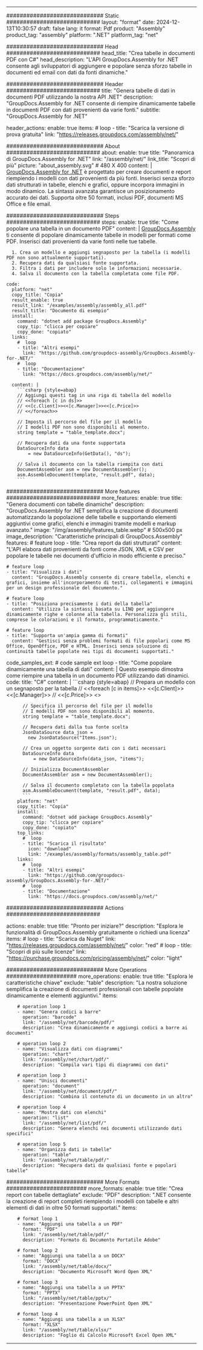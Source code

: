 



---
############################# Static ############################
layout: "format"
date:  2024-12-13T10:30:57
draft: false
lang: it
format: Pdf
product: "Assembly"
product_tag: "assembly"
platform: ".NET"
platform_tag: "net"

############################# Head ############################
head_title: "Crea tabelle in documenti PDF con C#"
head_description: "L'API GroupDocs.Assembly for .NET consente agli sviluppatori di aggiungere e popolare senza sforzo tabelle in documenti ed email con dati da fonti dinamiche."

############################# Header ############################
title: "Genera tabelle di dati in documenti PDF utilizzando la nostra API .NET" 
description: "GroupDocs.Assembly for .NET consente di riempire dinamicamente tabelle in documenti PDF con dati provenienti da varie fonti."
subtitle: "GroupDocs.Assembly for .NET" 

header_actions:
  enable: true
  items:
    #  loop
    - title: "Scarica la versione di prova gratuita"
      link: "https://releases.groupdocs.com/assembly/net/"
      
############################# About ############################
about:
    enable: true
    title: "Panoramica di GroupDocs.Assembly for .NET"
    link: "/assembly/net/"
    link_title: "Scopri di più"
    picture: "about_assembly.svg" # 480 X 400
    content: |
       [GroupDocs.Assembly for .NET](/assembly/net/) è progettato per creare documenti e report riempiendo i modelli con dati provenienti da più fonti. Inserisci senza sforzo dati strutturati in tabelle, elenchi e grafici, oppure incorpora immagini in modo dinamico. La sintassi avanzata garantisce un posizionamento accurato dei dati. Supporta oltre 50 formati, inclusi PDF, documenti MS Office e file email.

############################# Steps ############################
steps:
    enable: true
    title: "Come popolare una tabella in un documento PDF"
    content: |
      [GroupDocs.Assembly](/assembly/net/) ti consente di popolare dinamicamente tabelle in modelli per formati come PDF. Inserisci dati provenienti da varie fonti nelle tue tabelle.
      
      1. Crea un modello e aggiungi segnaposto per la tabella (i modelli PDF non sono attualmente supportati).
      2. Recupera dati da qualsiasi fonte supportata.
      3. Filtra i dati per includere solo le informazioni necessarie.
      4. Salva il documento con la tabella completata come file PDF.
   
    code:
      platform: "net"
      copy_title: "Copia"
      result_enable: true
      result_link: "/examples/assembly/assembly_all.pdf"
      result_title: "Documento di esempio"
      install:
        command: "dotnet add package GroupDocs.Assembly"
        copy_tip: "clicca per copiare"
        copy_done: "copiato"
      links:
        #  loop
        - title: "Altri esempi"
          link: "https://github.com/groupdocs-assembly/GroupDocs.Assembly-for-.NET/"
        #  loop
        - title: "Documentazione"
          link: "https://docs.groupdocs.com/assembly/net/"
          
      content: |
        ```csharp {style=abap}
        // Aggiungi questi tag in una riga di tabella del modello
        // <<foreach [c in ds]>>
        // <<[c.Client]>><<[c.Manager]>><<[c.Price]>>
        // <</foreach>>

        // Imposta il percorso del file per il modello
        // I modelli PDF non sono disponibili al momento.
        string template = "table_template.docx";

        // Recupera dati da una fonte supportata
        DataSourceInfo data 
            = new DataSourceInfo(GetData(), "ds");

        // Salva il documento con la tabella riempita con dati
        DocumentAssembler asm = new DocumentAssembler();
        asm.AssembleDocument(template, "result.pdf", data);
        ```            

############################# More features ############################
more_features:
  enable: true
  title: "Genera documenti con tabelle dinamiche"
  description: "GroupDocs.Assembly for .NET semplifica la creazione di documenti automatizzando la popolazione delle tabelle e supportando elementi aggiuntivi come grafici, elenchi e immagini tramite modelli e markup avanzato."
  image: "/img/assembly/features_table.webp" # 500x500 px
  image_description: "Caratteristiche principali di GroupDocs.Assembly"
  features:
    # feature loop
    - title: "Crea report da dati strutturati"
      content: "L'API elabora dati provenienti da fonti come JSON, XML e CSV per popolare le tabelle nei documenti d'ufficio in modo efficiente e preciso."

    # feature loop
    - title: "Visualizza i dati"
      content: "GroupDocs.Assembly consente di creare tabelle, elenchi e grafici, insieme all'incorporamento di testi, collegamenti e immagini per un design professionale del documento."

    # feature loop
    - title: "Posiziona precisamente i dati della tabella"
      content: "Utilizza la sintassi basata su LINQ per aggiungere dinamicamente righe e colonne alla tabella. Personalizza gli stili, comprese le colorazioni e il formato, programmaticamente."

    # feature loop
    - title: "Supporta un'ampia gamma di formati"
      content: "Gestisci senza problemi formati di file popolari come MS Office, OpenOffice, PDF e HTML. Inserisci senza soluzione di continuità tabelle popolate nei tipi di documenti supportati."
      
  code_samples_ext:
    # code sample ext loop
    - title: "Come popolare dinamicamente una tabella di dati"
      content: |
        Questo esempio dimostra come riempire una tabella in un documento PDF utilizzando dati dinamici.
      code:
        title: "C#"
        content: |
          ```csharp {style=abap}
          // Prepara un modello con un segnaposto per la tabella
          // <<foreach [c in items]>> <<[c.Client]>><<[c.Manager]>>
          // <<[c.Price]>> <</foreach>>

          // Specifica il percorso del file per il modello
          // I modelli PDF non sono disponibili al momento.
          string template = "table_template.docx";

          // Recupera dati dalla tua fonte scelta
          JsonDataSource data_json = 
            new JsonDataSource("Items.json");

          // Crea un oggetto sorgente dati con i dati necessari
          DataSourceInfo data 
              = new DataSourceInfo(data_json, "items");

          // Inizializza DocumentAssembler
          DocumentAssembler asm = new DocumentAssembler();

          // Salva il documento completato con la tabella popolata
          asm.AssembleDocument(template, "result.pdf", data);
          ```
        platform: "net"
        copy_title: "Copia"
        install:
          command: "dotnet add package GroupDocs.Assembly"
          copy_tip: "clicca per copiare"
          copy_done: "copiato"
        top_links:
          #  loop
          - title: "Scarica il risultato"
            icon: "download"
            link: "/examples/assembly/formats/assembly_table.pdf"
        links:
          #  loop
          - title: "Altri esempi"
            link: "https://github.com/groupdocs-assembly/GroupDocs.Assembly-for-.NET/"
          #  loop
          - title: "Documentazione"
            link: "https://docs.groupdocs.com/assembly/net/"
            

            


############################# Actions ############################

actions:
  enable: true
  title: "Pronto per iniziare?"
  description: "Esplora le funzionalità di GroupDocs.Assembly gratuitamente o richiedi una licenza"
  items:
    #  loop
    - title: "Scarica da Nuget"
      link: "https://releases.groupdocs.com/assembly/net/"
      color: "red"
        #  loop
    - title: "Scopri di più sulle licenze"
      link: "https://purchase.groupdocs.com/pricing/assembly/net/"
      color: "light"


############################# More Operations #####################
more_operations:
    enable: true
    title: "Esplora le caratteristiche chiave"
    exclude: "table"
    description: "La nostra soluzione semplifica la creazione di documenti professionali con tabelle popolate dinamicamente e elementi aggiuntivi."
    items: 
          
        # operation loop 1
        - name: "Genera codici a barre"
          operation: "barcode"
          link: "/assembly/net/barcode/pdf/"
          description: "Crea dinamicamente e aggiungi codici a barre ai documenti"

        # operation loop 2
        - name: "Visualizza dati con diagrammi"
          operation: "chart"
          link: "/assembly/net/chart/pdf/"
          description: "Compila vari tipi di diagrammi con dati"

        # operation loop 3
        - name: "Unisci documenti"
          operation: "document"
          link: "/assembly/net/document/pdf/"
          description: "Combina il contenuto di un documento in un altro"

        # operation loop 4
        - name: "Mostra dati con elenchi"
          operation: "list"
          link: "/assembly/net/list/pdf/"
          description: "Genera elenchi nei documenti utilizzando dati specifici"

        # operation loop 5
        - name: "Organizza dati in tabelle"
          operation: "table"
          link: "/assembly/net/table/pdf/"
          description: "Recupera dati da qualsiasi fonte e popolari tabelle"
         
          
############################# More Formats ########################
more_formats:
    enable: true
    title: "Crea report con tabelle dettagliate"
    exclude: "PDF"
    description: ".NET consente la creazione di report completi riempiendo i modelli con tabelle e altri elementi di dati in oltre 50 formati supportati."
    items: 
          
        # format loop 1
        - name: "Aggiungi una tabella a un PDF"
          format: "PDF"
          link: "/assembly/net/table/pdf/"
          description: "Formato di Documento Portatile Adobe"
          
        # format loop 2
        - name: "Aggiungi una tabella a un DOCX"
          format: "DOCX"
          link: "/assembly/net/table/docx/"
          description: "Documento Microsoft Word Open XML"
          
        # format loop 3
        - name: "Aggiungi una tabella a un PPTX"
          format: "PPTX"
          link: "/assembly/net/table/pptx/"
          description: "Presentazione PowerPoint Open XML"
          
        # format loop 4
        - name: "Aggiungi una tabella a un XLSX"
          format: "XLSX"
          link: "/assembly/net/table/xlsx/"
          description: "Foglio di Calcolo Microsoft Excel Open XML"


          

---